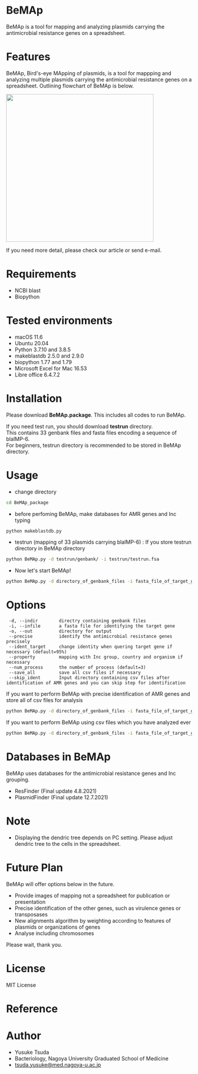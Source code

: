 # BeMAp
BeMAp is a tool for mapping and analyzing plasmids carrying the antimicrobial resistance genes on a spreadsheet.

# Features
BeMAp, Bird's-eye MApping of plasmids, is a tool for mappping and analyzing multiple plasmids carrying the antimicrobial resistance genes on a spreadsheet.
Outlining flowchart of BeMAp is below.

<img src="https://user-images.githubusercontent.com/89430651/138423530-dfa53397-c8b3-4dca-aa56-9d4c8f7a6fed.png" width="400">

If you need more detail, please check our article or send e-mail.


# Requirements 
* NCBI blast
* Biopython

# Tested environments
* macOS 11.6
* Ubuntu 20.04
* Python 3.7.10 and 3.8.5
* makeblastdb 2.5.0 and 2.9.0
* biopython 1.77 and 1.79
* Microsoft Excel for Mac 16.53
* Libre office 6.4.7.2

# Installation
Please download **BeMAp.package**. This includes all codes to run BeMAp.

If you need test run, you should download **testrun** directory.  
This contains 33 genbank files and fasta files encoding a sequence of blaIMP-6.  
For beginners, testrun directory is recommended to be stored in BeMAp directory.

# Usage
* change directory
```bash
cd BeMAp_package
```

* before perfoming BeMAp, make databases for AMR genes and Inc typing
```bash
python makeblastdb.py
```

* testrun (mapping of 33 plasmids carrying blaIMP-6) : If you store testrun directory in BeMAp directory
```bash
python BeMAp.py -d testrun/genbank/ -i testrun/testrun.fsa
```

* Now let's start BeMAp!
```bash
python BeMAp.py -d directory_of_genbank_files -i fasta_file_of_target_gene
```

# Options
```
 -d, --indir        directry containing genbank files 
 -i, --infile       a fasta file for identifying the target gene 
 -o, --out          directory for output 
 --precise          identify the antimicrobial resistance genes precisely 
 --ident_target     change identity when quering target gene if necessary (default=95%) 
 --property         mapping with Inc group, country and organism if necessary 
 --num_process      the number of process (default=3) 
 --save_all         save all csv files if necessary 
 --skip_ident       Input directory containing csv files after identification of AMR genes and you can skip step for identification 
```
If you want to perform BeMAp with precise identification of AMR genes and store all of csv files for analysis
```bash
python BeMAp.py -d directory_of_genbank_files -i fasta_file_of_target_gene --precise --save_all
```
If you want to perform BeMAp using csv files which you have analyzed ever
```bash
python BeMAp.py -d directory_of_genbank_files -i fasta_file_of_target_gene --skip_ident directory_of_csv_files_which_AMRs_have_been_identified
```

# Databases in BeMAp
BeMAp uses databases for the antimicrobial resistance genes and Inc grouping.
* ResFinder (Final update 4.8.2021)
* PlasmidFinder (Final update 12.7.2021)

# Note
* Displaying the dendric tree depends on PC setting. Please adjust dendric tree to the cells in the spreadsheet.

# Future Plan
BeMAp will offer options below in the future.

* Provide images of mapping not a spreadsheet for publication or presentation
* Precise identification of the other genes, such as virulence genes or transposases
* New alignments algorithm by weighting according to features of plasmids or organizations of genes
* Analyse including chromosomes

Please wait, thank you.

# License
MIT License

# Reference


# Author
* Yusuke Tsuda
* Bacteriology, Nagoya University Graduated School of Medicine
* tsuda.yusuke@med.nagoya-u.ac.jp
